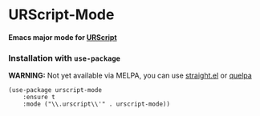 # URScript-Mode
#### Emacs major mode for [URScript](https://s3-eu-west-1.amazonaws.com/ur-support-site/46196/scriptManual.pdf)

### Installation with `use-package`

**WARNING:** Not yet available via MELPA, you can use [straight.el](https://github.com/raxod502/straight.el)
or [quelpa](https://framagit.org/steckerhalter/quelpa)

```emacs-lisp
(use-package urscript-mode
    :ensure t
    :mode ("\\.urscript\\'" . urscript-mode))
```
